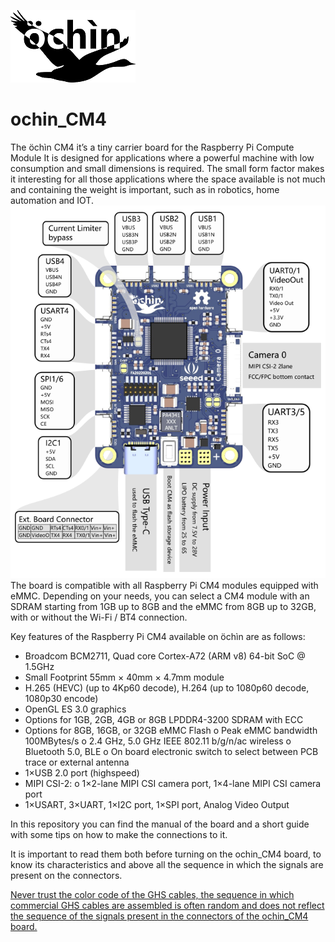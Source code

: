 ![Alt text](images/logo.png?raw=true&=200x "ochin_CM4")
# ochin_CM4
The öchìn CM4 it’s a tiny carrier board for the Raspberry Pi Compute Module  It is designed for applications where a powerful machine with low consumption and small dimensions is required. The small form factor makes it interesting for all those applications where the space available is not much and containing the weight is important, such as in robotics, home automation and IOT.
![Alt text](images/ochin_CM4_topDoc.png?raw=true "ochin_CM4")
The board is compatible with all Raspberry Pi CM4 modules equipped with eMMC. Depending on your needs, you can select a CM4 module with an SDRAM starting from 1GB up to 8GB and the eMMC from 8GB up to 32GB, with or without the Wi-Fi / BT4 connection.

Key features of the Raspberry Pi CM4 available on öchìn are as follows:
* Broadcom BCM2711, Quad core Cortex-A72 (ARM v8) 64-bit SoC @ 1.5GHz
* Small Footprint 55mm × 40mm × 4.7mm module
* H.265 (HEVC) (up to 4Kp60 decode), H.264 (up to 1080p60 decode, 1080p30 encode)
* OpenGL ES 3.0 graphics
* Options for 1GB, 2GB, 4GB or 8GB LPDDR4-3200 SDRAM with ECC
* Options for 8GB, 16GB, or 32GB eMMC Flash
o Peak eMMC bandwidth 100MBytes/s
o 2.4 GHz, 5.0 GHz IEEE 802.11 b/g/n/ac wireless
o Bluetooth 5.0, BLE
o On board electronic switch to select between PCB trace or external antenna
* 1×USB 2.0 port (highspeed)
* MIPI CSI-2:
o 1×2-lane MIPI CSI camera port, 1×4-lane MIPI CSI camera port
* 1×USART, 3×UART, 1×I2C port, 1×SPI port, Analog Video Output

In this repository you can find the manual of the board and a short guide with some tips on how to make the connections to it. 

It is important to read them both before turning on the ochin_CM4 board, to know its characteristics and above all the sequence in which the signals are present on the connectors.

<ins>
Never trust the color code of the GHS cables, the sequence in which commercial GHS cables are assembled is often random and does not reflect the sequence of the signals present in the connectors of the ochin_CM4 board.
</ins>